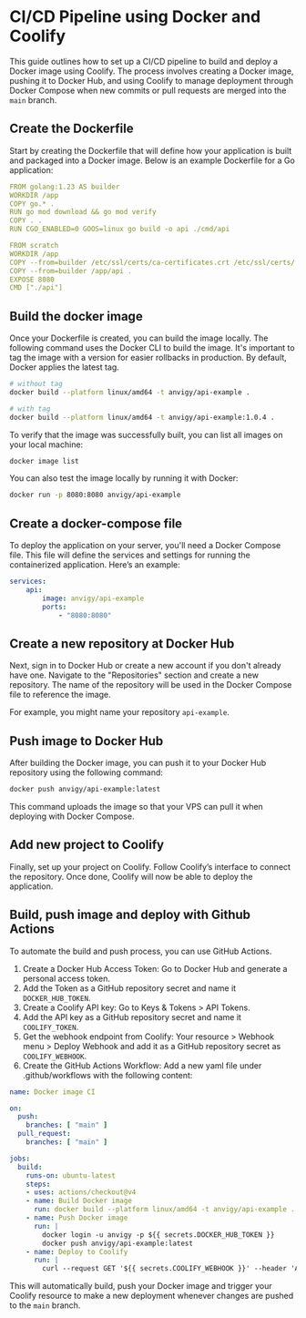 # CI/CD Pipeline using Docker and Coolify

This guide outlines how to set up a CI/CD pipeline to build and deploy a Docker image using Coolify.
The process involves creating a Docker image, pushing it to Docker Hub, and using Coolify to manage 
deployment through Docker Compose when new commits or pull requests are merged into the `main` branch.

## Create the Dockerfile

Start by creating the Dockerfile that will define how your application is built and packaged into a
Docker image. Below is an example Dockerfile for a Go application:

```yml
FROM golang:1.23 AS builder
WORKDIR /app 
COPY go.* .
RUN go mod download && go mod verify
COPY . .
RUN CGO_ENABLED=0 GOOS=linux go build -o api ./cmd/api

FROM scratch
WORKDIR /app
COPY --from=builder /etc/ssl/certs/ca-certificates.crt /etc/ssl/certs/
COPY --from=builder /app/api .
EXPOSE 8080
CMD ["./api"]
```

## Build the docker image

Once your Dockerfile is created, you can build the image locally. The following command uses the Docker
CLI to build the image. It's important to tag the image with a version for easier rollbacks in production.
By default, Docker applies the latest tag.

```bash
# without tag
docker build --platform linux/amd64 -t anvigy/api-example .

# with tag
docker build --platform linux/amd64 -t anvigy/api-example:1.0.4 .
```

To verify that the image was successfully built, you can list all images on your local machine:

```bash
docker image list
```

You can also test the image locally by running it with Docker:

```bash
docker run -p 8080:8080 anvigy/api-example
```

## Create a docker-compose file

To deploy the application on your server, you'll need a Docker Compose file. This file will define the
services and settings for running the containerized application. Here’s an example:

```yml
services:
    api:
        image: anvigy/api-example
        ports:
            - "8080:8080"

```

## Create a new repository at Docker Hub

Next, sign in to Docker Hub or create a new account if you don't already have one. Navigate to the
"Repositories" section and create a new repository. The name of the repository will be used in the 
Docker Compose file to reference the image.

For example, you might name your repository `api-example`.

## Push image to Docker Hub

After building the Docker image, you can push it to your Docker Hub repository using the following command:

```bash
docker push anvigy/api-example:latest
```

This command uploads the image so that your VPS can pull it when deploying with Docker Compose.

## Add new project to Coolify

Finally, set up your project on Coolify. Follow Coolify’s interface to connect the repository. 
Once done, Coolify will now be able to deploy the application.

## Build, push image and deploy with Github Actions

To automate the build and push process, you can use GitHub Actions.

 1. Create a Docker Hub Access Token: Go to Docker Hub and generate a personal access token.
 2. Add the Token as a GitHub repository secret and name it `DOCKER_HUB_TOKEN`.
 3. Create a Coolify API key: Go to Keys & Tokens > API Tokens.
 4. Add the API key as a GitHub repository secret and name it `COOLIFY_TOKEN`.
 5. Get the webhook endpoint from Coolify: Your resource > Webhook menu > Deploy Webhook and add it as a GitHub repository secret as `COOLIFY_WEBHOOK`. 
 6. Create the GitHub Actions Workflow: Add a new yaml file under .github/workflows with the following content:

```yml
name: Docker image CI

on:
  push:
    branches: [ "main" ]
  pull_request:
    branches: [ "main" ]

jobs:
  build:
    runs-on: ubuntu-latest
    steps:
    - uses: actions/checkout@v4
    - name: Build Docker image
      run: docker build --platform linux/amd64 -t anvigy/api-example .
    - name: Push Docker image
      run: |
        docker login -u anvigy -p ${{ secrets.DOCKER_HUB_TOKEN }}
        docker push anvigy/api-example:latest
    - name: Deploy to Coolify
      run: |
        curl --request GET '${{ secrets.COOLIFY_WEBHOOK }}' --header 'Authorization: Bearer ${{ secrets.COOLIFY_TOKEN }}'
```

This will automatically build, push your Docker image and trigger your Coolify resource to make a new deployment
whenever changes are pushed to the `main` branch.
